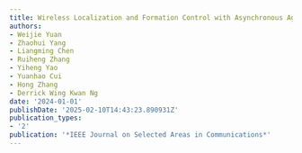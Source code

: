 ```yaml
---
title: Wireless Localization and Formation Control with Asynchronous Agents
authors:
- Weijie Yuan
- Zhaohui Yang
- Liangming Chen
- Ruiheng Zhang
- Yiheng Yao
- Yuanhao Cui
- Hong Zhang
- Derrick Wing Kwan Ng
date: '2024-01-01'
publishDate: '2025-02-10T14:43:23.890931Z'
publication_types:
- '2'
publication: '*IEEE Journal on Selected Areas in Communications*'
---
```

